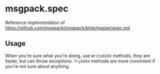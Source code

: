 # msgpack.spec

Reference implementation of https://github.com/msgpack/msgpack/blob/master/spec.md

## Usage

When you're sure what you're doing, use `WriteXXXX` methods, they are faster, but can throw exceptions.
`TryXXXX` methods are more convinient if you're not sure about anything.
